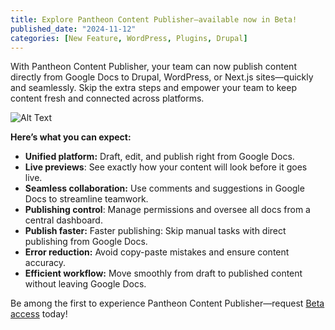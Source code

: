 ```yaml
---
title: Explore Pantheon Content Publisher—available now in Beta!
published_date: "2024-11-12"
categories: [New Feature, WordPress, Plugins, Drupal]
---
```


With Pantheon Content Publisher, your team can now publish content directly from Google Docs to Drupal, WordPress, or Next.js sites—quickly and seamlessly. Skip the extra steps and empower your team to keep content fresh and connected across platforms.

![ Alt Text](https://cdn.bfldr.com/MEM5087K/at/wcxzk54ps4ggw6rj4vqk7m89/platformoverview_featurestab_2400x1483-Web-ContentPublisher.gif?drupal-image-style=wide&width=1200&height=540&itok=b26FMzlt)

**Here’s what you can expect:**

* **Unified platform:** Draft, edit, and publish right from Google Docs.  
* **Live previews**: See exactly how your content will look before it goes live.  
* **Seamless collaboration:** Use comments and suggestions in Google Docs to streamline teamwork.  
* **Publishing control**: Manage permissions and oversee all docs from a central dashboard.  
* **Publish faster:** Faster publishing: Skip manual tasks with direct publishing from Google Docs.  
* **Error reduction:** Avoid copy-paste mistakes and ensure content accuracy.  
* **Efficient workflow:** Move smoothly from draft to published content without leaving Google Docs.

Be among the first to experience Pantheon Content Publisher—request [Beta access](https://pantheon.io/platform/content-publisher) today\!
